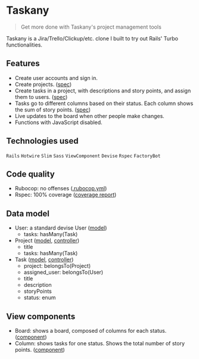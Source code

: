 # Taskany

> Get more done with Taskany's project management tools

Taskany is a Jira/Trello/Clickup/etc. clone I built to try out Rails' Turbo functionalities.

## Features

- Create user accounts and sign in.
- Create projects.
  ([spec](/spec/features/projects_spec.rb))
- Create tasks in a project, with descriptions and story points, and assign them to users. 
  ([spec](/spec/features/tasks_spec.rb))
- Tasks go to different columns based on their status. Each column shows the sum of story points.
  ([spec](/spec/components/column_component_spec.rb))
- Live updates to the board when other people make changes.
- Functions with JavaScript disabled.

## Technologies used

`Rails` `Hotwire` `Slim` `Sass` `ViewComponent` `Devise` `Rspec` `FactoryBot`

## Code quality

- Rubocop: no offenses ([.rubocop.yml](.rubocop.yml))
- Rspec: 100% coverage ([coverage report](https://sytzez.github.io/taskany))

## Data model

- User: a standard devise User
  ([model](/app/models/user.rb))
  - tasks: hasMany(Task)
- Project
  ([model](/app/models/project.rb),
  [controller](/app/controllers/projects_controller.rb))
  - title
  - tasks: hasMany(Task)
- Task
  ([model](/app/models/task.rb),
  [controller](/app/controllers/tasks_controller.rb))
  - project: belongsTo(Project)
  - assigned_user: belongsTo(User)
  - title
  - description
  - storyPoints
  - status: enum

## View components

- Board: shows a board, composed of columns for each status.
  ([component](/app/components/board_component.rb))
- Column: shows tasks for one status. Shows the total number of story points.
  ([component](/app/components/column_component.rb))
